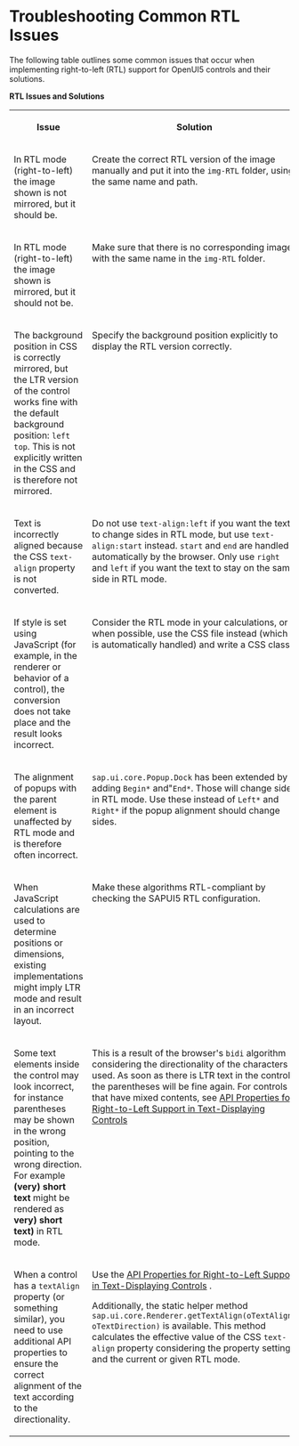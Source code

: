 <!-- loio50079678e0cc4c8298f764580fc223d3 -->

# Troubleshooting Common RTL Issues

The following table outlines some common issues that occur when implementing right-to-left \(RTL\) support for OpenUI5 controls and their solutions.



**RTL Issues and Solutions**


<table>
<tr>
<th valign="top">

Issue

</th>
<th valign="top">

Solution

</th>
</tr>
<tr>
<td valign="top">

In RTL mode \(right-to-left\) the image shown is not mirrored, but it should be.

</td>
<td valign="top">

Create the correct RTL version of the image manually and put it into the `img-RTL` folder, using the same name and path.

</td>
</tr>
<tr>
<td valign="top">

In RTL mode \(right-to-left\) the image shown is mirrored, but it should not be.

</td>
<td valign="top">

Make sure that there is no corresponding image with the same name in the `img-RTL` folder.

</td>
</tr>
<tr>
<td valign="top">

The background position in CSS is correctly mirrored, but the LTR version of the control works fine with the default background position: `left top`. This is not explicitly written in the CSS and is therefore not mirrored.

</td>
<td valign="top">

Specify the background position explicitly to display the RTL version correctly.

</td>
</tr>
<tr>
<td valign="top">

Text is incorrectly aligned because the CSS `text-align` property is not converted.

</td>
<td valign="top">

Do not use `text-align:left` if you want the text to change sides in RTL mode, but use `text-align:start` instead. `start` and `end` are handled automatically by the browser. Only use `right` and `left` if you want the text to stay on the same side in RTL mode.

</td>
</tr>
<tr>
<td valign="top">

If style is set using JavaScript \(for example, in the renderer or behavior of a control\), the conversion does not take place and the result looks incorrect.

</td>
<td valign="top">

Consider the RTL mode in your calculations, or when possible, use the CSS file instead \(which is automatically handled\) and write a CSS class.

</td>
</tr>
<tr>
<td valign="top">

The alignment of popups with the parent element is unaffected by RTL mode and is therefore often incorrect.

</td>
<td valign="top">

`sap.ui.core.Popup.Dock` has been extended by adding `Begin*` and"`End*`. Those will change sides in RTL mode. Use these instead of `Left*` and `Right*` if the popup alignment should change sides.

</td>
</tr>
<tr>
<td valign="top">

When JavaScript calculations are used to determine positions or dimensions, existing implementations might imply LTR mode and result in an incorrect layout.

</td>
<td valign="top">

Make these algorithms RTL-compliant by checking the SAPUI5 RTL configuration.

</td>
</tr>
<tr>
<td valign="top">

Some text elements inside the control may look incorrect, for instance parentheses may be shown in the wrong position, pointing to the wrong direction. For example **\(very\) short text** might be rendered as **very\) short text\)** in RTL mode.

</td>
<td valign="top">

This is a result of the browser's `bidi` algorithm considering the directionality of the characters used. As soon as there is LTR text in the control, the parentheses will be fine again. For controls that have mixed contents, see [API Properties for Right-to-Left Support in Text-Displaying Controls](../05_Developing_Apps/api-properties-for-right-to-left-support-in-text-displaying-controls-7e7cd0a.md) 

</td>
</tr>
<tr>
<td valign="top">

When a control has a `textAlign` property \(or something similar\), you need to use additional API properties to ensure the correct alignment of the text according to the directionality.

</td>
<td valign="top">

Use the [API Properties for Right-to-Left Support in Text-Displaying Controls](../05_Developing_Apps/api-properties-for-right-to-left-support-in-text-displaying-controls-7e7cd0a.md) .

Additionally, the static helper method `sap.ui.core.Renderer.getTextAlign(oTextAlign, oTextDirection)` is available. This method calculates the effective value of the CSS `text-align` property considering the property setting and the current or given RTL mode.

</td>
</tr>
</table>

